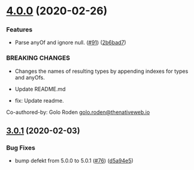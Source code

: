 # [4.0.0](https://github.com/thenativeweb/get-graphql-from-jsonschema/compare/3.0.1...4.0.0) (2020-02-26)


### Features

* Parse anyOf and ignore null. ([#91](https://github.com/thenativeweb/get-graphql-from-jsonschema/issues/91)) ([2b6bad7](https://github.com/thenativeweb/get-graphql-from-jsonschema/commit/2b6bad7910a849ea74826ecc0517bfc6ebc6ef0e))


### BREAKING CHANGES

* Changes the names of resulting types by appending
indexes for types and anyOfs.

* Update README.md

* fix: Update readme.

Co-authored-by: Golo Roden <golo.roden@thenativeweb.io>

## [3.0.1](https://github.com/thenativeweb/get-graphql-from-jsonschema/compare/3.0.0...3.0.1) (2020-02-03)


### Bug Fixes

* bump defekt from 5.0.0 to 5.0.1 ([#76](https://github.com/thenativeweb/get-graphql-from-jsonschema/issues/76)) ([d5a94e5](https://github.com/thenativeweb/get-graphql-from-jsonschema/commit/d5a94e5c33b580aacde238f2638066f425614a3c))
